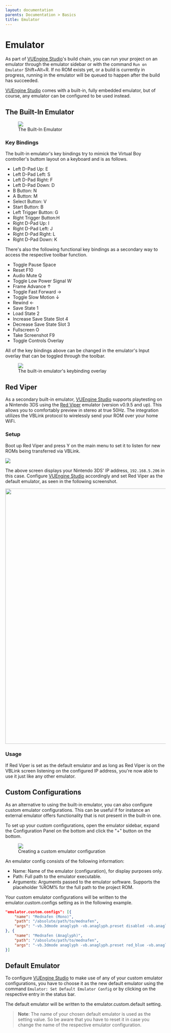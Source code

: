 ```yaml
---
layout: documentation
parents: Documentation > Basics
title: Emulator
---
```


# Emulator

As part of [VUEngine Studio](https://www.vuengine.dev/)'s build chain, you can run your project on an emulator through the emulator sidebar or with the command `Run on Emulator` <span class="keys" data-osx="⇧⌥R">Shift+Alt+R</span>. If no ROM exists yet, or a build is currently in progress, running in the emulator will be queued to happen after the build has succeeded.

[VUEngine Studio](https://www.vuengine.dev/) comes with a built-in, fully embedded emulator, but of course, any emulator can be configured to be used instead.

## The Built-In Emulator

<figure>
    <a href="/documentation/images/basics/emulator/built-in-emulator.png" data-toggle="lightbox" data-gallery="gallery" data-caption="The Built-In Emulator">
        <img src="/documentation/images/basics/emulator/built-in-emulator.png"/>
    </a>
    <figcaption class="pullup">
        The Built-In Emulator
    </figcaption>
</figure>

### Key Bindings

The built-in emulator's key bindings try to mimick the Virtual Boy controller's buttom layout on a keyboard and is as follows.

- Left D-Pad Up: <span class="keys">E</span>
- Left D-Pad Left: <span class="keys">S</span>
- Left D-Pad Right: <span class="keys">F</span>
- Left D-Pad Down: <span class="keys">D</span>
- B Button: <span class="keys">N</span>
- A Button: <span class="keys">M</span>
- Select Button: <span class="keys">V</span>
- Start Button: <span class="keys">B</span>
- Left Trigger Button: <span class="keys">G</span>
- Right Trigger Button:<span class="keys">H</span>
- Right D-Pad Up: <span class="keys">I</span>
- Right D-Pad Left: <span class="keys">J</span>
- Right D-Pad Right: <span class="keys">L</span>
- Right D-Pad Down: <span class="keys">K</span>

There's also the following functional key bindings as a secondary way to access the respective toolbar function.

- Toggle Pause <span class="keys">Space</span>
- Reset <span class="keys">F10</span>
- Audio Mute <span class="keys">Q</span>
- Toggle Low Power Signal <span class="keys">W</span>
- Frame Advance <span class="keys">↑</span>
- Toggle Fast Forward <span class="keys">→</span>
- Toggle Slow Motion <span class="keys">↓</span>
- Rewind <span class="keys">←</span>
- Save State <span class="keys">1</span>
- Load State <span class="keys">2</span>
- Increase Save State Slot <span class="keys">4</span>
- Decrease Save State Slot <span class="keys">3</span>
- Fullscreen <span class="keys">O</span>
- Take Screenshot <span class="keys">F9</span>
- Toggle Controls <span class="keys">Overlay</span>

All of the key bindings above can be changed in the emulator's Input overlay that can be toggled through the toolbar.

<figure>
    <a href="/documentation/images/basics/emulator/built-in-emulator-keybindings.png" data-toggle="lightbox" data-gallery="gallery" data-caption="The built-in emulator's keybinding overlay">
        <img src="/documentation/images/basics/emulator/built-in-emulator-keybindings.png"/>
    </a>
    <figcaption class="pullup">
        The built-in emulator's keybinding overlay
    </figcaption>
</figure>

## Red Viper

As a secondary built-in emulator, [VUEngine Studio](https://www.vuengine.dev/) supports playtesting on a Nintendo 3DS using the [Red Viper](https://github.com/skyfloogle/red-viper) emulator (version v0.9.5 and up). This allows you to comfortably preview in stereo at true 50Hz. The integration utilizes the VBLink protocol to wirelessly send your ROM over your home WiFi.

### Setup

Boot up Red Viper and press Y on the main menu to set it to listen for new ROMs being transferred via VBLink.

<a href="/documentation/images/basics/emulator/red-viper-vblink.png" data-toggle="lightbox" data-gallery="gallery"><img src="/documentation/images/basics/emulator/red-viper-vblink.png"/></a>

The above screen displays your Nintendo 3DS' IP address, `192.168.5.206` in this case. Configure [VUEngine Studio](https://www.vuengine.dev/) accordingly and set Red Viper as the default emulator, as seen in the following screenshot.

<a href="/documentation/images/basics/emulator/red-viper-set-ip.png" data-toggle="lightbox" data-gallery="gallery"><img src="/documentation/images/basics/emulator/red-viper-set-ip.png" width="800"/></a>

### Usage

If Red Viper is set as the default emulator and as long as Red Viper is on the VBLink screen listening on the configured IP address, you're now able to use it just like any other emulator.

## Custom Configurations

As an alternative to using the built-in emulator, you can also configure custom emulator configurations. This can be useful if for instance an external emulator offers functionality that is not present in the built-in one.

To set up your custom configurations, open the emulator sidebar, expand the Configuration Panel on the bottom and click the "+" button on the bottom.

<figure>
    <a href="/documentation/images/basics/emulator/custom-emulator.png" data-toggle="lightbox" data-gallery="gallery" data-caption="Creating a custom emulator configuration">
        <img src="/documentation/images/basics/emulator/custom-emulator.png"/>
    </a>
    <figcaption class="pullup">
        Creating a custom emulator configuration
    </figcaption>
</figure>

An emulator config consists of the following information:

- Name: Name of the emulator (configuration), for display purposes only.
- Path: Full path to the emulator executable.
- Arguments: Arguments passed to the emulator software. Supports the placeholder %ROM% for the full path to the project ROM.

Your custom emulator configurations will be written to the <span class="setting">emulator.custom.configs</span> setting as in the following example.

```json
"emulator.custom.configs": [{
    "name": "Mednafen (Mono)",
    "path": "/absolute/path/to/mednafen",
    "args": "-vb.3dmode anaglyph -vb.anaglyph.preset disabled -vb.anaglyph.lcolor 0xff0000 -vb.anaglyph.rcolor 0x000000 -vb.xscale 2 -vb.yscale 2 %ROM%"
}, {
    "name": "Mednafen (Anaglyph)",
    "path": "/absolute/path/to/mednafen",
    "args": "-vb.3dmode anaglyph -vb.anaglyph.preset red_blue -vb.anaglyph.lcolor 0xffba00 -vb.anaglyph.rcolor 0x00baff -vb.xscale 2 -vb.yscale 2 %ROM%"
}]
```

## Default Emulator

To configure [VUEngine Studio](https://www.vuengine.dev/) to make use of any of your custom emulator configurations, you have to choose it as the new default emulator using the command `Emulator: Set Default Emulator Config` or by clicking on the respective entry in the status bar.

The default emulator will be written to the <span class="setting">emulator.custom.default</span> setting.

> **Note**: The name of your chosen default emulator is used as the setting value. So be aware that you have to reset it in case you change the name of the respective emulator configuration.
